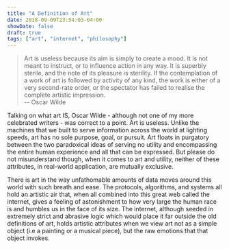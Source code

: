 ```yaml
---
title: "A Definition of Art"
date: 2018-09-09T23:54:03-04:00
showDate: false
draft: true
tags: ["art", "internet", "philosophy"]
---
```


> Art is useless because its aim is simply to create a mood. It is not meant to instruct, or to influence action in any way. It is superbly sterile, and the note of its pleasure is sterility. If the contemplation of a work of art is followed by activity of any kind, the work is either of a very second-rate order, or the spectator has failed to realise the complete artistic impression.  
-- Oscar Wilde

Talking on what art IS, Oscar Wilde - although not one of my more celebrated writers - was correct to a point. Art is useless. Unlike the machines that we built to serve information across the world at lighting speeds, art has no sole purpose, goal, or pursuit. Art floats in purgatory between the two paradoxical ideas of serving no utility and encompassing the entire human experience and all that can be expressed. But please do not misunderstand though, when it comes to art and utility, neither of these attributes, in real-world application, are mutually exclusive. 

There is art in the way unfathomable amounts of data moves around this world with such breath and ease. The protocols, algorithms, and systems all hold an artistic air that, when all combined into this great web called the internet, gives a feeling of astonishment to how very large the human race is and humbles us in the face of its size. The internet, although seeded in extremely strict and abrasive logic which would place it far outside the old definitions of art, holds artistic attributes when we view art not as a simple object (i.e a painting or a musical piece), but the raw emotions that that object invokes. 

